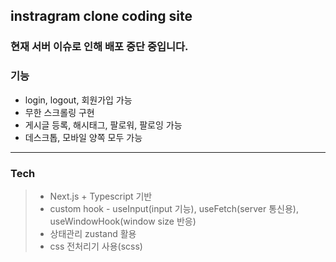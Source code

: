 ## instragram clone coding site

### 현재 서버 이슈로 인해 배포 중단 중입니다.

### 기능 

* login, logout, 회원가입 가능
* 무한 스크롤링 구현
* 게시글 등록, 해시태그, 팔로워, 팔로잉 가능
* 데스크톱, 모바일 양쪽 모두 가능
___
### Tech
>* Next.js + Typescript 기반
>* custom hook - useInput(input 기능), useFetch(server 통신용), useWindowHook(window size 반응)
>* 상태관리 zustand 활용
>* css 전처리기 사용(scss)
